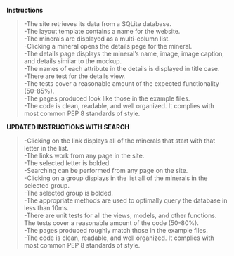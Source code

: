 **Instructions** <br />
>-The site retrieves its data from a SQLite database.<br />
>-The layout template contains a name for the website.<br />
>-The minerals are displayed as a multi-column list.<br />
>-Clicking a mineral opens the details page for the mineral.<br />
>-The details page displays the mineral’s name, image, image caption, and details similar to the mockup.<br />
>-The names of each attribute in the details is displayed in title case.<br />
>-There are test for the details view.<br />
>-The tests cover a reasonable amount of the expected functionality (50-85%).<br />
>-The pages produced look like those in the example files.<br />
>-The code is clean, readable, and well organized. It complies with most common PEP 8 standards of style.<br />

**UPDATED INSTRUCTIONS WITH SEARCH**<br />
>-Clicking on the link displays all of the minerals that start with that letter in the list.<br />
>-The links work from any page in the site.<br />
>-The selected letter is bolded.<br />
>-Searching can be performed from any page on the site.<br />
>-Clicking on a group displays in the list all of the minerals in the selected group.<br />
>-The selected group is bolded.<br />
>-The appropriate methods are used to optimally query the database in less than 10ms.<br />
>-There are unit tests for all the views, models, and other functions. The tests cover a reasonable amount of the code (50-80%).<br />
>-The pages produced roughly match those in the example files.<br />
>-The code is clean, readable, and well organized. It complies with most common PEP 8 standards of style.<br />

